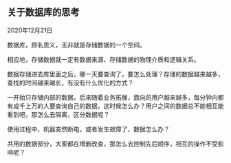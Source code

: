 ## 关于数据库的思考

2020年12月21日



数据库，顾名思义，无非就是存储数据的一个空间。

相应地，存储数据就一定有数据来源、存储数据的物理介质和逻辑关系。

数据存储进去库里面之后，哪一天要查询了，要怎么处理？存储的数据越来越多，查找的时间越来越长，有没有什么优化的方式？

一开始只存储内部的数据，后来随着业务拓展，面向的用户越来越多，每分钟内都有成千上万的人要查询自己的数据，这时候怎么办？用户之间的数据总不能相互能看到吧，那怎么去隔离，区分数据呢？

使用过程中，机器突然断电，或者发生故障了，数据怎么办？

共用的数据部分，大家都在增删改查，那怎么去控制先后顺序，相互的操作不受影响呢？



